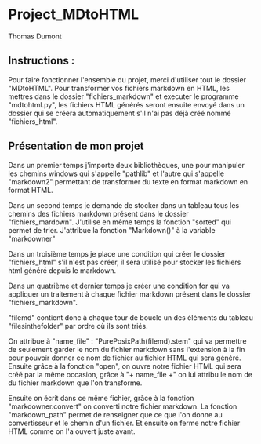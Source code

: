 # Project_MDtoHTML
Thomas Dumont

## Instructions :
Pour faire fonctionner l'ensemble du projet, merci d'utiliser tout le dossier "MDtoHTML".
Pour transformer vos fichiers markdown en HTML, les mettres dans le dossier "fichiers_markdown" et executer le programme "mdtohtml.py", les fichiers HTML générés seront ensuite envoyé dans un dossier qui se créera automatiquement s'il n'ai pas déjà créé nommé "fichiers_html".

## Présentation de mon projet

Dans un premier temps j'importe deux bibliothèques, une pour manipuler les chemins windows qui s'appelle "pathlib" et l'autre qui s'appelle "markdown2" permettant de transformer du texte en format markdown en format HTML.

Dans un second temps je demande de stocker dans un tableau tous les chemins des fichiers markdown présent dans le dossier "fichiers_mardown". J'utilise en même temps la fonction "sorted" qui permet de trier.
J'attribue la fonction "Markdown()" à la variable "markdowner"

Dans un troisième temps je place une condition qui créer le dossier "fichiers_html" s'il n'est pas créer, il sera utilisé pour stocker les fichiers html généré depuis le markdown.

Dans un quatrième et dernier temps je créer une condition for qui va appliquer un traitement à chaque fichier markdown présent dans le dossier "fichiers_markdown".

"filemd" contient donc à chaque tour de boucle un des éléments du tableau "filesinthefolder" par ordre où ils sont triés.

On attribue à "name_file" : "PurePosixPath(filemd).stem" qui va permettre de seulement garder le nom du fichier markdown sans l'extension à la fin pour pouvoir donner ce nom de fichier au fichier HTML qui sera généré.
Ensuite grâce à la fonction "open", on ouvre notre fichier HTML qui sera créé par la même occasion, grâce à "+ name_file +" on lui attribu le nom de du fichier markdown que l'on transforme.

Ensuite on écrit dans ce même fichier, grâce à la fonction "markdowner.convert" on converti notre fichier markdown.
La fonction "markdown_path" permet de renseigner que ce que l'on donne au convertisseur et le chemin d'un fichier.
Et ensuite on ferme notre fichier HTML comme on l'a ouvert juste avant.
